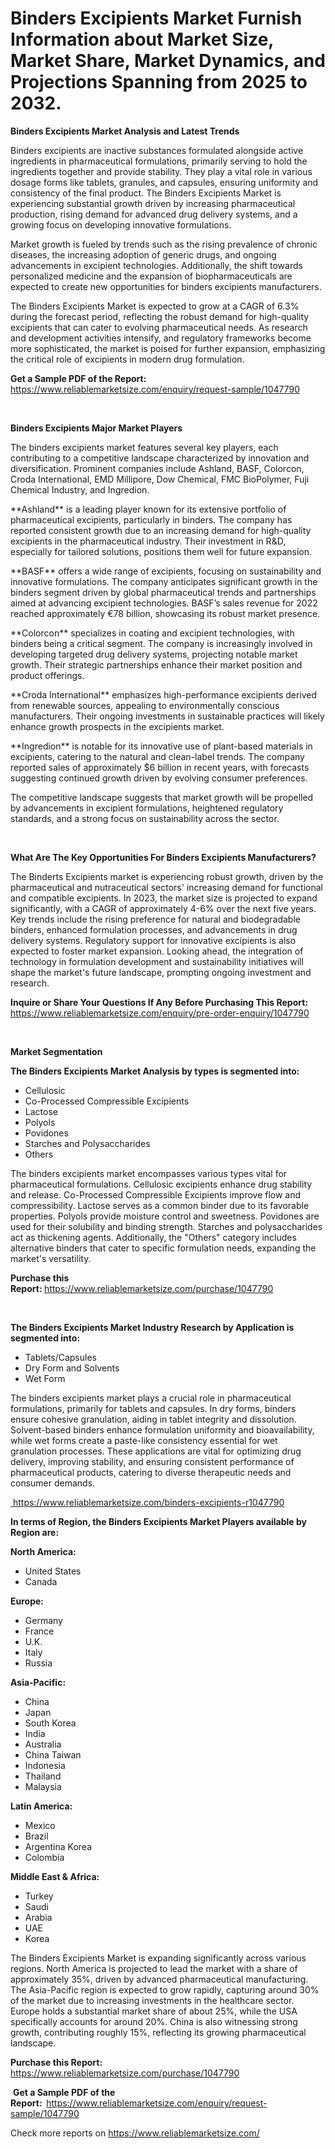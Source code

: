 <p><h1>Binders Excipients Market Furnish Information about Market Size, Market Share, Market Dynamics, and Projections Spanning from 2025 to 2032.</h1></p><p><strong>Binders Excipients Market Analysis and Latest Trends</strong></p>
<p><p>Binders excipients are inactive substances formulated alongside active ingredients in pharmaceutical formulations, primarily serving to hold the ingredients together and provide stability. They play a vital role in various dosage forms like tablets, granules, and capsules, ensuring uniformity and consistency of the final product. The Binders Excipients Market is experiencing substantial growth driven by increasing pharmaceutical production, rising demand for advanced drug delivery systems, and a growing focus on developing innovative formulations.</p><p>Market growth is fueled by trends such as the rising prevalence of chronic diseases, the increasing adoption of generic drugs, and ongoing advancements in excipient technologies. Additionally, the shift towards personalized medicine and the expansion of biopharmaceuticals are expected to create new opportunities for binders excipients manufacturers. </p><p>The Binders Excipients Market is expected to grow at a CAGR of 6.3% during the forecast period, reflecting the robust demand for high-quality excipients that can cater to evolving pharmaceutical needs. As research and development activities intensify, and regulatory frameworks become more sophisticated, the market is poised for further expansion, emphasizing the critical role of excipients in modern drug formulation.</p></p>
<p><strong>Get a Sample PDF of the Report:&nbsp;</strong> <a href="https://www.reliablemarketsize.com/enquiry/request-sample/1047790?utm_campaign=2804&utm_medium=2&utm_source=Github&utm_content=ia&utm_term=01042025&utm_id=binders-excipients">https://www.reliablemarketsize.com/enquiry/request-sample/1047790</a></p>
<p>&nbsp;</p>
<p><strong>Binders Excipients Major Market Players</strong></p>
<p><p>The binders excipients market features several key players, each contributing to a competitive landscape characterized by innovation and diversification. Prominent companies include Ashland, BASF, Colorcon, Croda International, EMD Millipore, Dow Chemical, FMC BioPolymer, Fuji Chemical Industry, and Ingredion.</p><p>**Ashland** is a leading player known for its extensive portfolio of pharmaceutical excipients, particularly in binders. The company has reported consistent growth due to an increasing demand for high-quality excipients in the pharmaceutical industry. Their investment in R&D, especially for tailored solutions, positions them well for future expansion.</p><p>**BASF** offers a wide range of excipients, focusing on sustainability and innovative formulations. The company anticipates significant growth in the binders segment driven by global pharmaceutical trends and partnerships aimed at advancing excipient technologies. BASF’s sales revenue for 2022 reached approximately €78 billion, showcasing its robust market presence.</p><p>**Colorcon** specializes in coating and excipient technologies, with binders being a critical segment. The company is increasingly involved in developing targeted drug delivery systems, projecting notable market growth. Their strategic partnerships enhance their market position and product offerings.</p><p>**Croda International** emphasizes high-performance excipients derived from renewable sources, appealing to environmentally conscious manufacturers. Their ongoing investments in sustainable practices will likely enhance growth prospects in the excipients market.</p><p>**Ingredion** is notable for its innovative use of plant-based materials in excipients, catering to the natural and clean-label trends. The company reported sales of approximately $6 billion in recent years, with forecasts suggesting continued growth driven by evolving consumer preferences.</p><p>The competitive landscape suggests that market growth will be propelled by advancements in excipient formulations, heightened regulatory standards, and a strong focus on sustainability across the sector.</p></p>
<p>&nbsp;</p>
<p><strong>What Are The Key Opportunities For Binders Excipients Manufacturers?</strong></p>
<p><p>The Binderts Excipients market is experiencing robust growth, driven by the pharmaceutical and nutraceutical sectors' increasing demand for functional and compatible excipients. In 2023, the market size is projected to expand significantly, with a CAGR of approximately 4-6% over the next five years. Key trends include the rising preference for natural and biodegradable binders, enhanced formulation processes, and advancements in drug delivery systems. Regulatory support for innovative excipients is also expected to foster market expansion. Looking ahead, the integration of technology in formulation development and sustainability initiatives will shape the market's future landscape, prompting ongoing investment and research.</p></p>
<p><strong>Inquire or Share Your Questions If Any Before Purchasing This Report:</strong> <a href="https://www.reliablemarketsize.com/enquiry/pre-order-enquiry/1047790?utm_campaign=2804&utm_medium=2&utm_source=Github&utm_content=ia&utm_term=01042025&utm_id=binders-excipients">https://www.reliablemarketsize.com/enquiry/pre-order-enquiry/1047790</a></p>
<p>&nbsp;</p>
<p><strong>Market Segmentation</strong></p>
<p><strong>The Binders Excipients Market Analysis by types is segmented into:</strong></p>
<p><ul><li>Cellulosic</li><li>Co-Processed Compressible Excipients</li><li>Lactose</li><li>Polyols</li><li>Povidones</li><li>Starches and Polysaccharides</li><li>Others</li></ul></p>
<p><p>The binders excipients market encompasses various types vital for pharmaceutical formulations. Cellulosic excipients enhance drug stability and release. Co-Processed Compressible Excipients improve flow and compressibility. Lactose serves as a common binder due to its favorable properties. Polyols provide moisture control and sweetness. Povidones are used for their solubility and binding strength. Starches and polysaccharides act as thickening agents. Additionally, the "Others" category includes alternative binders that cater to specific formulation needs, expanding the market's versatility.</p></p>
<p><strong>Purchase this Report:&nbsp;</strong><a href="https://www.reliablemarketsize.com/purchase/1047790?utm_campaign=2804&utm_medium=2&utm_source=Github&utm_content=ia&utm_term=01042025&utm_id=binders-excipients">https://www.reliablemarketsize.com/purchase/1047790</a></p>
<p>&nbsp;</p>
<p><strong>The Binders Excipients Market Industry Research by Application is segmented into:</strong></p>
<p><ul><li>Tablets/Capsules</li><li>Dry Form and Solvents</li><li>Wet Form</li></ul></p>
<p><p>The binders excipients market plays a crucial role in pharmaceutical formulations, primarily for tablets and capsules. In dry forms, binders ensure cohesive granulation, aiding in tablet integrity and dissolution. Solvent-based binders enhance formulation uniformity and bioavailability, while wet forms create a paste-like consistency essential for wet granulation processes. These applications are vital for optimizing drug delivery, improving stability, and ensuring consistent performance of pharmaceutical products, catering to diverse therapeutic needs and consumer demands.</p></p>
<p><a href="https://www.reliablemarketsize.com/binders-excipients-r1047790?utm_campaign=2804&utm_medium=2&utm_source=Github&utm_content=ia&utm_term=01042025&utm_id=binders-excipients">&nbsp;https://www.reliablemarketsize.com/binders-excipients-r1047790</a></p>
<p><strong>In terms of Region, the Binders Excipients Market Players available by Region are:</strong></p>
<p>
    <p> <strong> North America: </strong>
        <ul>
            <li>United States</li>
            <li>Canada</li>
        </ul>
        </p> 
    <p> <strong> Europe: </strong>
        <ul>
            <li>Germany</li>
            <li>France</li>
            <li>U.K.</li>
            <li>Italy</li>
            <li>Russia</li>
        </ul>
        </p> 
    <p> <strong> Asia-Pacific: </strong>
        <ul>
            <li>China</li>
            <li>Japan</li>
            <li>South Korea</li>
            <li>India</li>
            <li>Australia</li>
            <li>China Taiwan</li>
            <li>Indonesia</li>
            <li>Thailand</li>
            <li>Malaysia</li>
        </ul>
        </p> 
    <p> <strong> Latin America: </strong>
        <ul>
            <li>Mexico</li>
            <li>Brazil</li>
            <li>Argentina Korea</li>
            <li>Colombia</li>
        </ul>
        </p> 
    <p> <strong> Middle East & Africa: </strong>
        <ul>
            <li>Turkey</li>
            <li>Saudi</li>
            <li>Arabia</li>
            <li>UAE</li>
            <li>Korea</li>
        </ul>
    </p>
    </p>
<p><p>The Binders Excipients Market is expanding significantly across various regions. North America is projected to lead the market with a share of approximately 35%, driven by advanced pharmaceutical manufacturing. The Asia-Pacific region is expected to grow rapidly, capturing around 30% of the market due to increasing investments in the healthcare sector. Europe holds a substantial market share of about 25%, while the USA specifically accounts for around 20%. China is also witnessing strong growth, contributing roughly 15%, reflecting its growing pharmaceutical landscape.</p></p>
<p><strong>Purchase this Report: </strong><a href="https://www.reliablemarketsize.com/purchase/1047790?utm_campaign=2804&utm_medium=2&utm_source=Github&utm_content=ia&utm_term=01042025&utm_id=binders-excipients">https://www.reliablemarketsize.com/purchase/1047790</a></p>
<p>&nbsp;<strong>Get a Sample PDF of the Report:&nbsp;&nbsp;</strong><a href="https://www.reliablemarketsize.com/enquiry/request-sample/1047790?utm_campaign=2804&utm_medium=2&utm_source=Github&utm_content=ia&utm_term=01042025&utm_id=binders-excipients">https://www.reliablemarketsize.com/enquiry/request-sample/1047790</a></p>
<p><strong></strong></p>
<p>Check more reports on <a href="https://www.reliablemarketsize.com/?utm_campaign=2804&utm_medium=2&utm_source=Github&utm_content=ia&utm_term=01042025&utm_id=binders-excipients">https://www.reliablemarketsize.com/</a></p>